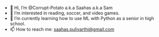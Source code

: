 - 👋 Hi, I’m @Corrupt-Potato a.k.a Saahas a.k.a Sam
- 👀 I’m interested in reading, soccer, and video games.
- 🌱 I’m currently learning how to use ML with Python as a senior in high school.
- 📫 How to reach me: saahas.pulivarthi@gmail.com

<!---
Corrupt-Potato/Corrupt-Potato is a ✨ special ✨ repository because its `README.md` (this file) appears on your GitHub profile.
You can click the Preview link to take a look at your changes.
--->
